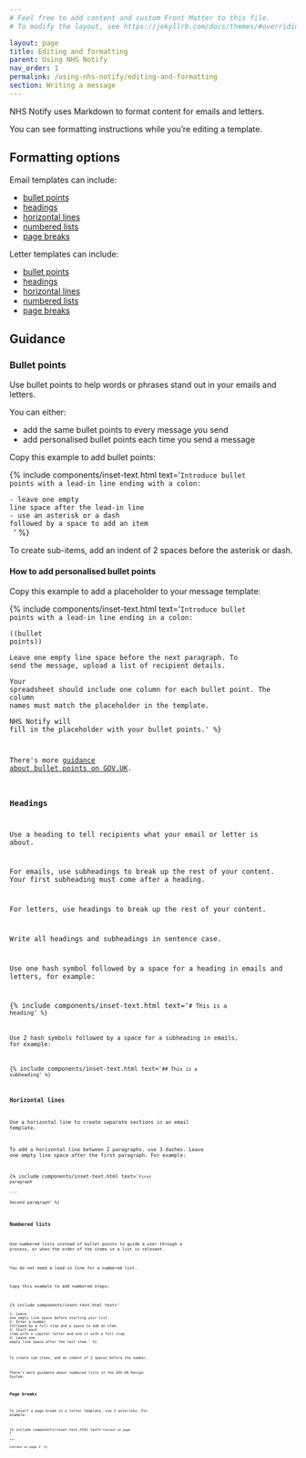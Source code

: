 ```yaml
---
# Feel free to add content and custom Front Matter to this file.
# To modify the layout, see https://jekyllrb.com/docs/themes/#overriding-theme-defaults

layout: page
title: Editing and formatting
parent: Using NHS Notify
nav_order: 1
permalink: /using-nhs-notify/editing-and-formatting
section: Writing a message
---
```


NHS Notify uses Markdown to format content for emails and letters.

You can see formatting instructions while you’re editing a template.

## Formatting options

Email templates can include:

- [bullet points](#bullet-points)<!-- markdownlint-disable-line -->
- [headings](#headings)
- [horizontal lines](#horizontal-lines)
- [numbered lists](#numbered-lists)
- [page breaks](#page-breaks)

Letter templates can include:

- [bullet points](#bullet-points)<!-- markdownlint-disable-line -->
- [headings](#headings)
- [horizontal lines](#horizontal-lines)
- [numbered lists](#numbered-lists)
- [page breaks](#page-breaks)

## Guidance

### Bullet points

Use bullet points to help words or phrases stand out in your emails and letters.

You can either:

- add the same bullet points to every message you send
- add personalised bullet points each time you send a message

Copy this example to add bullet points:

{% include components/inset-text.html
  text='<code>Introduce bullet points with a lead-in line ending with a colon:<br><br>- leave one empty line space after the lead-in line <br>- use an asterisk or a dash followed by a space to add an item<br>&nbsp;</code>'
    %}

To create sub-items, add an indent of 2 spaces before the asterisk or dash.

#### How to add personalised bullet points

Copy this example to add a placeholder to your message template:

{% include components/inset-text.html
text='<code>Introduce bullet points with a lead-in line ending in a colon:<br><br>((bullet points))<br><br>Leave one empty line space before the next paragraph. To send the message, upload a list of recipient details.<br><br>Your spreadsheet should include one column for each bullet point. The column names must match the placeholder in the template.<br><br>NHS Notify will fill in the placeholder with your bullet points.'
%}

There's more [guidance about bullet points on GOV.UK](https://www.gov.uk/guidance/style-guide/a-to-z-of-gov-uk-style#bullet-points-steps).

### Headings

Use a heading to tell recipients what your email or letter is about.

For emails, use subheadings to break up the rest of your content. Your first subheading must come after a heading.

For letters, use headings to break up the rest of your content.

Write all headings and subheadings in sentence case.

Use one hash symbol followed by a space for a heading in emails and letters, for example:

{% include components/inset-text.html
    text='<code># This is a heading'
%}

Use 2 hash symbols followed by a space for a subheading in emails, for example:

{% include components/inset-text.html
    text='<code>## This is a subheading'
%}

### Horizontal lines

Use a horizontal line to create separate sections in an email template.

To add a horizontal line between 2 paragraphs, use 3 dashes. Leave one empty line space after the first paragraph. For example:

{% include components/inset-text.html
text='<code>First paragraph<br><br>---<br><br>Second paragraph'
%}

### Numbered lists

Use numbered lists instead of bullet points to guide a user through a process, or when the order of the items in a list is relevant.

You do not need a lead-in line for a numbered list.

Copy this example to add numbered steps:

{% include components/inset-text.html
text='<code><br><br>1. Leave one empty line space before starting your list.<br>2. Enter a number followed by a full stop and a space to add an item.<br>3. Start each item with a capital letter and end it with a full stop.<br>4. Leave one empty line space after the last item.'
%}

To create sub-items, add an indent of 2 spaces before the number.

There’s more guidance about numbered lists in the GOV.UK Design System.

### Page breaks

To insert a page break in a letter template, use 3 asterisks. For example:

{% include components/inset-text.html
text='<code>Content on page 1<br><br>***<br><br>Content on page 2'
%}
